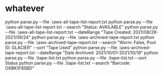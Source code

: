 # whatever

python parse.py --file .\aws-all-tape-list-report.txt
python parse.py --file .\aws-all-tape-list-report.txt --search "Status: AVAILABLE"
python parse.py --file .\aws-all-tape-list-report.txt --dateRange "Tape Created: 2021/08/29-2021/09/24"
python parse.py --file .\aws-archived-tape-report.txt
python parse.py --file .\aws-archived-tape-report.txt --search "Worm: False, Pool ID: GLACIER" --sort "Tape Used"
python parse.py --file .\aws-archived-tape-report.txt --dateRange "Date Archived: 2021/10/01-2021/10/19"
python parse.py --file .\tape-list.txt
python parse.py --file .\tape-list.txt --sort Status
python parse.py --file .\tape-list.txt --search "Barcode: OXBK1F85BD"